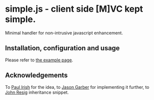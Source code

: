 # simple.js - client side [M]VC kept simple.

Minimal handler for non-intrusive javascript enhancement.

## Installation, configuration and usage
Please refer to [the example page](http://moonwave99.github.com/simple.js/).

## Acknowledgements

To [Paul Irish](http://code.google.com/p/spyc/) for the idea, to [Jason Garber](http://viget.com/inspire/extending-paul-irishs-comprehensive-dom-ready-execution) for implementing it further, to [John Resig](http://ejohn.org/blog/simple-javascript-inheritance/) inheritance snippet.
